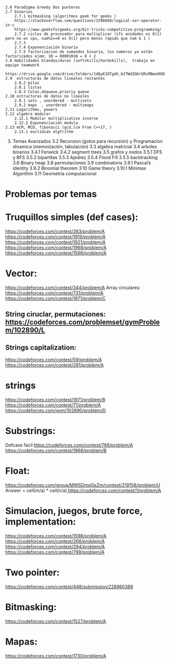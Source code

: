     2.6 Paradigma Greedy Dos punteros
    2.7 binarios
        2.7.1 bitmasking (algoritmos geek for geeks )
        https://stackoverflow.com/questions/1596668/logical-xor-operator-in-c 
        https://www.geeksforgeeks.org/bit-tricks-competitive-programming/
        2.7.2 ciclos de procesador para multiplicar (ifs anidados es O(1) pero no en cpu, num%2==0 es O(1) pero menos rapido que num & 1 )
        2.7.3 
        2.7.4 Exponenciación binaria
        2.7.5 factorizacion de sumandos binaria, los numeros ya están factorizados ejem: 10 = 00001010 = 8 + 2
    2.8 Habilidades blandas/duras (softskills/hardskills),  trabajo en equipo teamwork
        https://drive.google.com/drive/folders/1dQyK3OTgdh_HJ7WdZGKrURcMBmeXKDL1
    2.9  estructuras de datos lineales restantes
        2.8.2 pilas
        2.8.1 listas 
        2.8.3 Colas,dequeue,prioriy queue
    2.10 estructuras de datos no lineales
        2.9.1 sets , unordered - multisets
        2.9.2 maps  , unordered - multimaps
    2.11 Logarithms, powers
    2.12 algebra modular
        2.12.1 Modular multiplicative inverse
        2.12.2 Exponenciación modula
    2.13 mCM, MCD, fibonacci (gcd,lcm From C++17, )
        2.13.1 euclidian algfrithm
  
3. Temas Avanzados
    3.2 Recursion (gotos para recursion) y Programacion dinamica (memoización, tabulación)
    3.3	algebra matricial
    3.4 arboles binarios
        3.4.1 Fenwick
        3.4.2 segment trees 
    3.5 grafos y nodos
        3.5.1 DFS y BFS
        3.5.2 bipartitas
        3.5.3 Ajedrez
        3.5.4  Flood Fill
        3.5.5 backtracking 
    3.6 Binary heap
    3.8 permutaciones
    3.9 combinatoria
        3.9.1 Pascal’s identity
        3.9.2 Binomial theorem
    3.10 Game theory 
        3.10.1 Minimax Algorithm
    3.11 Geometría computacional


# Problemas por temas 


# Truquillos simples (def cases):
https://codeforces.com/contest/263/problem/A 
https://codeforces.com/contest/1919/problem/A 
https://codeforces.com/contest/1921/problem/A 
https://codeforces.com/contest/1968/problem/A 
https://codeforces.com/contest/1566/problem/A
# Vector:
https://codeforces.com/contest/344/problem/A 
Array circulares:
https://codeforces.com/contest/731/problem/A  
https://codeforces.com/contest/1971/problem/C
## String ciruclar, permutaciones: https://codeforces.com/problemset/gymProblem/102890/L
## Strings capitalization:
https://codeforces.com/contest/59/problem/A 
https://codeforces.com/contest/281/problem/A 
# strings
https://codeforces.com/contest/1971/problem/B
https://codeforces.com/contest/71/problem/A 
https://codeforces.com/gym/102890/problem/D 
# Substrings: 
Defcase facil https://codeforces.com/contest/766/problem/A
https://codeforces.com/contest/1968/problem/B
# Float:  
https://codeforces.com/group/MWSDmqGsZm/contest/219158/problem/U 
Answer = ceil(m/a) * ceil(n/a),https://codeforces.com/contest/1/problem/A 
# Simulacion, juegos, brute force, implementation:
https://codeforces.com/contest/1598/problem/A 
https://codeforces.com/contest/268/problem/A 
https://codeforces.com/contest/294/problem/A 
https://codeforces.com/contest/799/problem/A 

# Two pointer:
https://codeforces.com/contest/448/submission/228960388
# Bitmasking: 
https://codeforces.com/contest/1527/problem/A 
# Mapas:
https://codeforces.com/contest/1730/problem/A 

